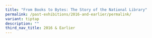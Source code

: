 ```yaml
---
title: "From Books to Bytes: The Story of the National Library"
permalink: /past-exhibitions/2016-and-earlier/permalink/
variant: tiptap
description: ""
third_nav_title: 2016 & Earlier
---
```

